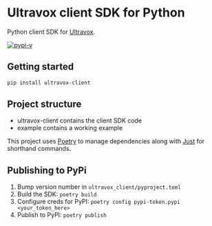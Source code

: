 # Ultravox client SDK for Python
Python client SDK for [Ultravox](https://ultravox.ai).

[![pypi-v](https://img.shields.io/pypi/v/ultravox-client.svg?label=ultravox-client&color=orange)](https://pypi.org/project/ultravox-client/)

## Getting started

```bash
pip install ultravox-client
```

## Project structure

* ultravox-client contains the client SDK code
* example contains a working example

This project uses [Poetry](https://python-poetry.org/) to manage dependencies along with [Just](https://just.systems/) for shorthand commands.

## Publishing to PyPi
1. Bump version number in `ultravox_client/pyproject.toml`
1. Build the SDK: `poetry build`
1. Configure creds for PyPI:  `poetry config pypi-token.pypi <your_token_here>`
1. Publish to PyPI: `poetry publish`